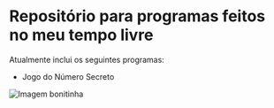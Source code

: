 # Repositório para programas feitos no meu tempo livre

Atualmente inclui os seguintes programas:
- Jogo do Número Secreto

![Imagem bonitinha](https://drive.google.com/file/d/1wJHXvQjSFjTLREnmjA8gvFQ4YgFBzkGo/view?usp=drive_link)